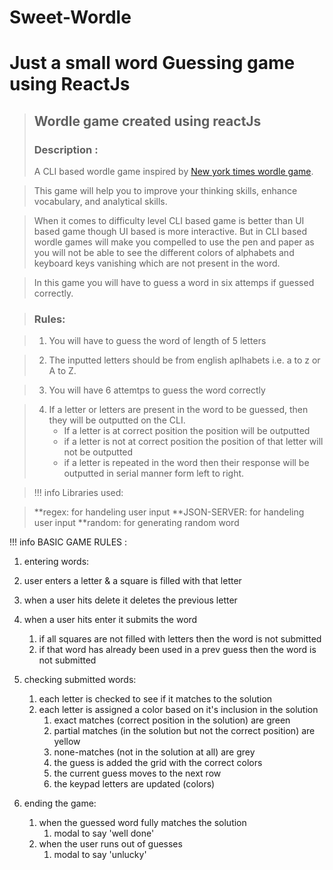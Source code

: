 # Sweet-Wordle

# Just a small word Guessing game using ReactJs

> ## Wordle game created using reactJs
> 
> ### Description :
> 
> A CLI based wordle game inspired by [New york times wordle game](https://www.nytimes.com/games/wordle/index.html).

> This game will help you to improve your thinking skills, enhance vocabulary, and analytical skills.

> When it comes to difficulty level CLI based game is better than UI based game though UI based is more interactive. But in CLI based wordle games will make you compelled to use the pen and paper as you will not be able to see the different colors of alphabets and keyboard keys vanishing which are not present in the word.

> In this game you will have to guess a word in six attemps if guessed correctly.

> 

> ### Rules:

> 1. You will have to guess the word of length of 5 letters

> 2. The inputted letters should be from english aplhabets i.e. a to z or A to Z. 

> 3. You will have 6 attemtps to guess the word correctly

> 4. If a letter or letters are present in the word to be guessed, then they will be outputted on the CLI.
>     * If a letter is at correct position the position will be outputted
>     * if a letter is not at correct position the position of that letter will not be outputted
>     * if a letter is repeated in the word then their response will be outputted in serial manner form left to right.

>
> !!! info Libraries used:

> **regex: for handeling user input
> **JSON-SERVER: for handeling user input
> **random: for generating random word

!!! info BASIC GAME RULES :

1. entering words:

 1. user enters a letter & a square is filled with that letter

 2. when a user hits delete it deletes the previous letter

 3. when a user hits enter it submits the word
    1. if all squares are not filled with letters then the word is not submitted
    2. if that word has already been used in a prev guess then the word is not submitted

 4. checking submitted words:
    1. each letter is checked to see if it matches to the solution
    2. each letter is assigned a color based on it's inclusion in the solution
       1. exact matches (correct position in the solution) are green
       2. partial matches (in the solution but not the correct position) are yellow
       3. none-matches (not in the solution at all) are grey
       4. the guess is added the grid with the correct colors
       5. the current guess moves to the next row
       6. the keypad letters are updated (colors)

5. ending the game:
   1. when the guessed word fully matches the solution
      1. modal to say 'well done'
   2. when the user runs out of guesses
      1. modal to say 'unlucky'